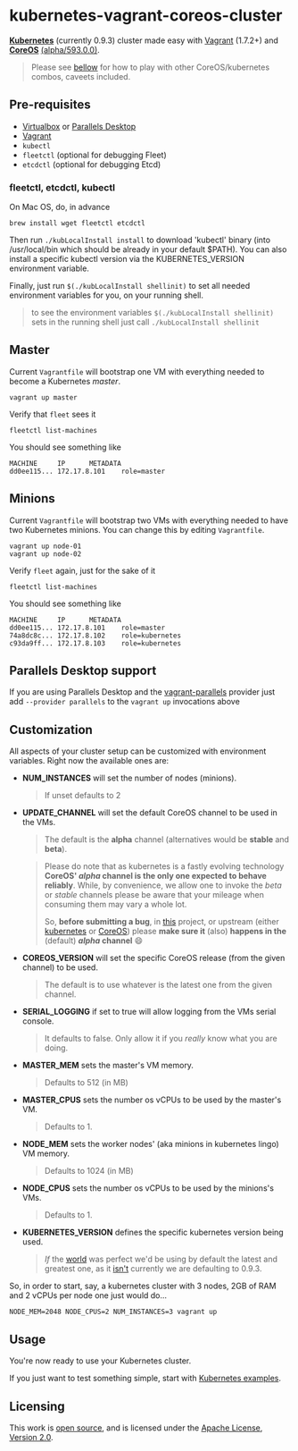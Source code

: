 # kubernetes-vagrant-coreos-cluster
**[Kubernetes](https://github.com/GoogleCloudPlatform/kubernetes)** (currently 0.9.3)
cluster made easy with [Vagrant](https://www.vagrantup.com) (1.7.2+) and
**[CoreOS](https://coreos.com)** [(alpha/593.0.0)](https://coreos.com/releases/).

> Please see [bellow](#Customization) for how to play with other CoreOS/kubernetes
> combos, caveets included.


## Pre-requisites

 * [Virtualbox](https://www.virtualbox.org) or
 [Parallels Desktop](http://www.parallels.com/eu/products/desktop/)
 * [Vagrant](https://www.vagrantup.com)
 * ```kubectl```
 * ```fleetctl``` (optional for debugging Fleet)
 * ```etcdctl``` (optional for debugging Etcd)

### fleetctl, etcdctl, kubectl

On Mac OS, do, in advance
```
brew install wget fleetctl etcdctl
```

Then run ```./kubLocalInstall install``` to download 'kubectl' binary (into /usr/local/bin which should be already in your default $PATH). You can also install a specific kubectl version via the KUBERNETES_VERSION environment variable.

Finally, just run ```$(./kubLocalInstall shellinit)``` to set all needed environment variables for you, on your running shell.

> to see the environment variables ```$(./kubLocalInstall shellinit)``` sets in the
> running shell just call ```./kubLocalInstall shellinit```

## Master

Current ```Vagrantfile``` will bootstrap one VM with everything needed to become a Kubernetes _master_.
```
vagrant up master
```

Verify that ```fleet``` sees it
```
fleetctl list-machines
```

You should see something like
```
MACHINE		IP		METADATA
dd0ee115...	172.17.8.101	role=master
```

## Minions

Current ```Vagrantfile``` will bootstrap two VMs with everything needed to have two Kubernetes minions. You can change this by editing ```Vagrantfile```.

```
vagrant up node-01
vagrant up node-02
```

Verify ```fleet``` again, just for the sake of it
```
fleetctl list-machines
```

You should see something like
```
MACHINE		IP		METADATA
dd0ee115...	172.17.8.101	role=master
74a8dc8c...	172.17.8.102	role=kubernetes
c93da9ff...	172.17.8.103    role=kubernetes
```

## Parallels Desktop support

If you are using Parallels Desktop and the [vagrant-parallels](http://parallels.github.io/vagrant-parallels/docs/) provider
just add ```--provider parallels``` to the ```vagrant up``` invocations above

## Customization

All aspects of your cluster setup can be customized with environment variables. Right now the available ones are:

 - **NUM_INSTANCES** will set the number of nodes (minions).

   > If unset defaults to 2
 - **UPDATE_CHANNEL** will set the default CoreOS channel to be used in the VMs.

   > The default is the **alpha** channel (alternatives would be **stable** and **beta**).

   > Please do note that as kubernetes is a fastly evolving technology **CoreOS' _alpha_
   > channel is the only one expected to behave reliably**. While, by convenience, we allow
   > one to invoke the _beta_ or _stable_ channels please be aware that your mileage
   > when consuming them may vary a whole lot.
   >
   > So, **before submitting a bug**, in [this](https://github.com/coreos/bugs/issues) project,
   > or upstream (either [kubernetes](https://github.com/GoogleCloudPlatform/kubernetes/issues)
   > or [CoreOS](https://github.com/coreos/bugs/issues))
   > please **make sure it** (also) **happens in the** (default) **_alpha_ channel** :smile:
   >
 - **COREOS_VERSION** will set the specific CoreOS release (from the given channel) to be used.

   > The default is to use whatever is the latest one from the given channel.
 - **SERIAL_LOGGING** if set to true will allow logging from the VMs serial console.

   > It defaults to false. Only allow it if you *really* know what you are doing.
 - **MASTER_MEM** sets the master's VM memory.

   > Defaults to 512 (in MB)
 - **MASTER_CPUS** sets the number os vCPUs to be used by the master's VM.

   > Defaults to 1.
 - **NODE_MEM** sets the worker nodes' (aka minions in kubernetes lingo) VM memory.

   > Defaults to 1024 (in MB)
 - **NODE_CPUS** sets the number os vCPUs to be used by the minions's VMs.

    > Defaults to 1.
 - **KUBERNETES_VERSION** defines the specific kubernetes version being used.

   > *If* the [world](http://google.com/about) was perfect we'd be using by default the latest and
   > greatest one, as it [isn't](https://github.com/GoogleCloudPlatform/kubernetes/issues/4415)
   > currently we are defaulting to 0.9.3.



So, in order to start, say, a kubernetes cluster with 3 nodes, 2GB of RAM and 2 vCPUs per node one just would do...

```
NODE_MEM=2048 NODE_CPUS=2 NUM_INSTANCES=3 vagrant up
```

## Usage

You're now ready to use your Kubernetes cluster.

If you just want to test something simple, start with [Kubernetes examples](https://github.com/GoogleCloudPlatform/kubernetes/blob/master/examples/).

## Licensing

This work is [open source](http://opensource.org/osd), and is licensed under the [Apache License, Version 2.0](http://opensource.org/licenses/Apache-2.0).
